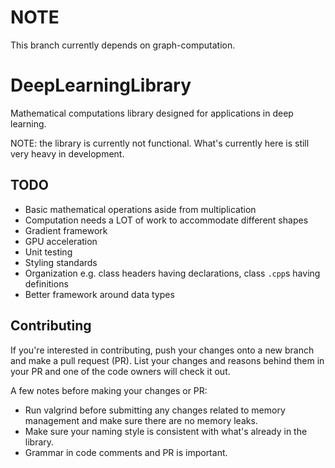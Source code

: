 # NOTE
This branch currently depends on graph-computation.

# DeepLearningLibrary
Mathematical computations library designed for applications in deep learning.

NOTE: the library is currently not functional. What's currently here is still very heavy in development.

## TODO
- Basic mathematical operations aside from multiplication
- Computation needs a LOT of work to accommodate different shapes
- Gradient framework
- GPU acceleration
- Unit testing
- Styling standards
- Organization e.g. class headers having declarations, class `.cpp`s having definitions
- Better framework around data types

## Contributing
If you're interested in contributing, push your changes onto a new branch and make a pull request (PR). List your changes and reasons behind them in your PR and one of the code owners will check it out.

A few notes before making your changes or PR:
- Run valgrind before submitting any changes related to memory management and make sure there are no memory leaks.
- Make sure your naming style is consistent with what's already in the library.
- Grammar in code comments and PR is important.

